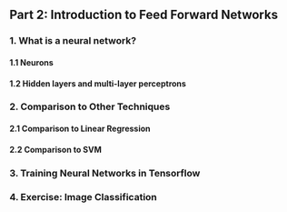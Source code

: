 ## Part 2: Introduction to Feed Forward Networks

### 1. What is a neural network?

#### 1.1 Neurons

#### 1.2 Hidden layers and multi-layer perceptrons

### 2. Comparison to Other Techniques

#### 2.1 Comparison to Linear Regression

#### 2.2 Comparison to SVM

### 3. Training Neural Networks in Tensorflow

### 4. Exercise: Image Classification